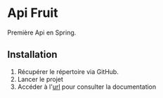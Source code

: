 # Api Fruit

Première Api en Spring. 

## Installation

1. Récupérer le répertoire via GitHub.
2. Lancer le projet
3. Accéder à l'[url](http://localhost:8080/swagger-ui/index.html) pour consulter la documentation

